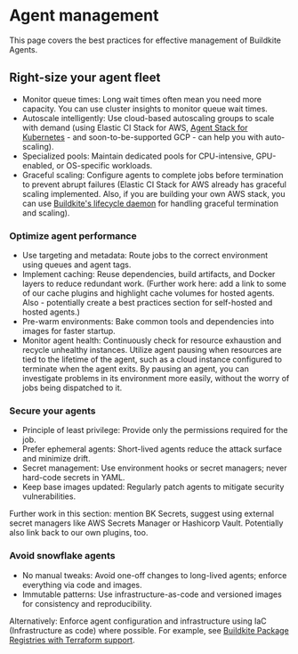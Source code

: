 # Agent management

This page covers the best practices for effective management of Buildkite Agents.

## Right-size your agent fleet

* Monitor queue times: Long wait times often mean you need more capacity. You can use cluster insights to monitor queue wait times.
* Autoscale intelligently: Use cloud-based autoscaling groups to scale with demand (using Elastic CI Stack for AWS, [Agent Stack for Kubernetes](/docs/agent/v3/agent-stack-k8s) - and soon-to-be-supported GCP - can help you with auto-scaling).
* Specialized pools: Maintain dedicated pools for CPU-intensive, GPU-enabled, or OS-specific workloads.
* Graceful scaling: Configure agents to complete jobs before termination to prevent abrupt failures (Elastic CI Stack for AWS already has graceful scaling implemented. Also, if you are building your own AWS stack, you can use [Buildkite's lifecycle daemon](https://github.com/buildkite/lifecycled) for handling graceful termination and scaling).

### Optimize agent performance

* Use targeting and metadata: Route jobs to the correct environment using queues and agent tags.
* Implement caching: Reuse dependencies, build artifacts, and Docker layers to reduce redundant work. (Further work here: add a link to some of our cache plugins and highlight cache volumes for hosted agents. Also - potentially create a best practices section for self-hosted and hosted agents.)
* Pre-warm environments: Bake common tools and dependencies into images for faster startup.
* Monitor agent health: Continuously check for resource exhaustion and recycle unhealthy instances. Utilize agent pausing when resources are tied to the lifetime of the agent, such as a cloud instance configured to terminate when the agent exits. By pausing an agent, you can investigate problems in its environment more easily, without the worry of jobs being dispatched to it.

### Secure your agents

* Principle of least privilege: Provide only the permissions required for the job.
* Prefer ephemeral agents: Short-lived agents reduce the attack surface and minimize drift.
* Secret management: Use environment hooks or secret managers; never hard-code secrets in YAML.
* Keep base images updated: Regularly patch agents to mitigate security vulnerabilities.

Further work in this section: mention BK Secrets, suggest using external secret managers like AWS Secrets Manager or Hashicorp Vault. Potentially also link back to our own plugins, too.

### Avoid snowflake agents

* No manual tweaks: Avoid one-off changes to long-lived agents; enforce everything via code and images.
* Immutable patterns: Use infrastructure-as-code and versioned images for consistency and reproducibility.

Alternatively: Enforce agent configuration and infrastructure using IaC (Infrastructure as code) where possible. For example, see [Buildkite Package Registries with Terraform support](/docs/package-registries/ecosystems/terraform).
